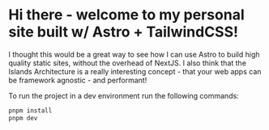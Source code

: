 # Hi there - welcome to my personal site built w/ Astro + TailwindCSS!

I thought this would be a great way to see how I can use Astro to build high quality static sites, without the overhead of NextJS. I also think that the Islands Architecture is a really interesting concept - that your web apps can be framework agnostic - and performant! 

To run the project in a dev environment run the following commands:

```bash
pnpm install
pnpm dev
```
